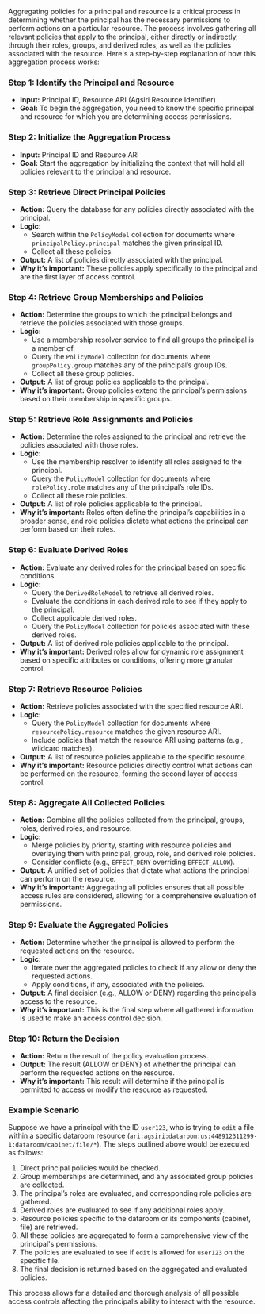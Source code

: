 Aggregating policies for a principal and resource is a critical process in determining whether the principal has the necessary permissions to perform actions on a particular resource. The process involves gathering all relevant policies that apply to the principal, either directly or indirectly, through their roles, groups, and derived roles, as well as the policies associated with the resource. Here's a step-by-step explanation of how this aggregation process works:

### Step 1: Identify the Principal and Resource
- **Input:** Principal ID, Resource ARI (Agsiri Resource Identifier)
- **Goal:** To begin the aggregation, you need to know the specific principal and resource for which you are determining access permissions.

### Step 2: Initialize the Aggregation Process
- **Input:** Principal ID and Resource ARI
- **Goal:** Start the aggregation by initializing the context that will hold all policies relevant to the principal and resource.

### Step 3: Retrieve Direct Principal Policies
- **Action:** Query the database for any policies directly associated with the principal.
- **Logic:**
  - Search within the `PolicyModel` collection for documents where `principalPolicy.principal` matches the given principal ID.
  - Collect all these policies.
- **Output:** A list of policies directly associated with the principal.
- **Why it’s important:** These policies apply specifically to the principal and are the first layer of access control.

### Step 4: Retrieve Group Memberships and Policies
- **Action:** Determine the groups to which the principal belongs and retrieve the policies associated with those groups.
- **Logic:**
  - Use a membership resolver service to find all groups the principal is a member of.
  - Query the `PolicyModel` collection for documents where `groupPolicy.group` matches any of the principal’s group IDs.
  - Collect all these group policies.
- **Output:** A list of group policies applicable to the principal.
- **Why it’s important:** Group policies extend the principal’s permissions based on their membership in specific groups.

### Step 5: Retrieve Role Assignments and Policies
- **Action:** Determine the roles assigned to the principal and retrieve the policies associated with those roles.
- **Logic:**
  - Use the membership resolver to identify all roles assigned to the principal.
  - Query the `PolicyModel` collection for documents where `rolePolicy.role` matches any of the principal’s role IDs.
  - Collect all these role policies.
- **Output:** A list of role policies applicable to the principal.
- **Why it’s important:** Roles often define the principal’s capabilities in a broader sense, and role policies dictate what actions the principal can perform based on their roles.

### Step 6: Evaluate Derived Roles
- **Action:** Evaluate any derived roles for the principal based on specific conditions.
- **Logic:**
  - Query the `DerivedRoleModel` to retrieve all derived roles.
  - Evaluate the conditions in each derived role to see if they apply to the principal.
  - Collect applicable derived roles.
  - Query the `PolicyModel` collection for policies associated with these derived roles.
- **Output:** A list of derived role policies applicable to the principal.
- **Why it’s important:** Derived roles allow for dynamic role assignment based on specific attributes or conditions, offering more granular control.

### Step 7: Retrieve Resource Policies
- **Action:** Retrieve policies associated with the specified resource ARI.
- **Logic:**
  - Query the `PolicyModel` collection for documents where `resourcePolicy.resource` matches the given resource ARI.
  - Include policies that match the resource ARI using patterns (e.g., wildcard matches).
- **Output:** A list of resource policies applicable to the specific resource.
- **Why it’s important:** Resource policies directly control what actions can be performed on the resource, forming the second layer of access control.

### Step 8: Aggregate All Collected Policies
- **Action:** Combine all the policies collected from the principal, groups, roles, derived roles, and resource.
- **Logic:**
  - Merge policies by priority, starting with resource policies and overlaying them with principal, group, role, and derived role policies.
  - Consider conflicts (e.g., `EFFECT_DENY` overriding `EFFECT_ALLOW`).
- **Output:** A unified set of policies that dictate what actions the principal can perform on the resource.
- **Why it’s important:** Aggregating all policies ensures that all possible access rules are considered, allowing for a comprehensive evaluation of permissions.

### Step 9: Evaluate the Aggregated Policies
- **Action:** Determine whether the principal is allowed to perform the requested actions on the resource.
- **Logic:**
  - Iterate over the aggregated policies to check if any allow or deny the requested actions.
  - Apply conditions, if any, associated with the policies.
- **Output:** A final decision (e.g., ALLOW or DENY) regarding the principal’s access to the resource.
- **Why it’s important:** This is the final step where all gathered information is used to make an access control decision.

### Step 10: Return the Decision
- **Action:** Return the result of the policy evaluation process.
- **Output:** The result (ALLOW or DENY) of whether the principal can perform the requested actions on the resource.
- **Why it’s important:** This result will determine if the principal is permitted to access or modify the resource as requested.

### Example Scenario
Suppose we have a principal with the ID `user123`, who is trying to `edit` a file within a specific dataroom resource (`ari:agsiri:dataroom:us:448912311299-1:dataroom/cabinet/file/*`). The steps outlined above would be executed as follows:
1. Direct principal policies would be checked.
2. Group memberships are determined, and any associated group policies are collected.
3. The principal’s roles are evaluated, and corresponding role policies are gathered.
4. Derived roles are evaluated to see if any additional roles apply.
5. Resource policies specific to the dataroom or its components (cabinet, file) are retrieved.
6. All these policies are aggregated to form a comprehensive view of the principal's permissions.
7. The policies are evaluated to see if `edit` is allowed for `user123` on the specific file.
8. The final decision is returned based on the aggregated and evaluated policies.

This process allows for a detailed and thorough analysis of all possible access controls affecting the principal’s ability to interact with the resource.
